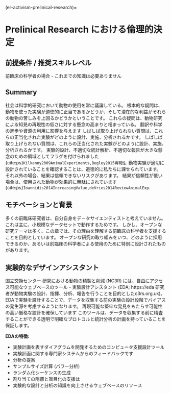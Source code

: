 (er-activism-prelinical-research)=
# Prelinical Research における倫理的決定

## 前提条件 / 推奨スキルレベル
前臨床の科学者の場合 - これまでの知識は必要ありません

## Summary
社会は科学的研究において動物の使用を常に議論している。 根本的な疑問は、動物を使った実験が道徳的に正当であるかどうか、そして潜在的な利益がそれらの動物の苦しみを上回るかどうかということです。 これらの疑問は、動物研究による知見の再現性の低さに対する懸念の高まりと相まっている。 翻訳や科学の進歩や資源の利用に影響を与えます しばしば取り上げられない質問は、これらの正当化された実験がどのように設計、実施、分析されるかです。 しばしば取り上げられない質問は、これらの正当化された実験がどのように設計、実施、分析されるかです。 実験的設計、不適切な統計解析、不適切な報告が大きな懸念のための領域としてフラグを付けられました {cite:ps}`Kilkenny2009AnimalExperiments,Begley2015再現性`. 動物実験が適切に設計されていることを確認することは、道徳的に私たちに課せられています。 それ以外の場合、結果は信頼できないリスクがあります。 結果が信頼性が低い場合は、使用された動物が効果的に無駄にされています {cite:ps}`Ioannidis2014IncreasingValue,deVries2014ReviewAnimalExp`.

## モチベーションと背景
多くの前臨床研究者は、自分自身をデータサイエンティストと考えていません。 これは主に、小規模なデータセットで動作するためです。 しかし、オープンな研究テーマは多く、この章では、その理由を理解する前臨床の科学者を支援することを目的としています。 オープンな研究の取り組みをいつ、どのように採用できるのか、あるいは前臨床の科学者による使用のために特別に設計されたものがあります。

## 実験的なデザインアシスタント
国立交換センター 研究における動物の精製と削減 (NC3R) には、自由にアクセス可能なウェブベースのツール - 実験設計アシスタント (EDA; https://eda 研究者が動物実験の設計、指揮、分析、報告を行うことを目的としたc3rs.org.uk)。 EDAで実験を設計することで、データを収集する前の実験の設計段階でバイアスの発生源を考慮するようになります。 再現可能な堅牢な発見をもたらす可能性の高い厳格な設計を確保しています このツールは、データを収集する前に精査することができる透明で明確なプロトコルと統計分析の計画を持っていることを保証します。

**EDAの特徴:**
* 実験計画を表すダイアグラムを開発するためのコンピュータ支援設計ツール
* 実験計画に関する専門家システムからのフィードバックです
* 分析の提案
* サンプルサイズ計算 (パワー分析)
* ランダム化シーケンスの生成
* 割り当ての隠蔽と盲目化の支援は
* 実験的な設計と分析の知識を向上させるウェブベースのリソース
